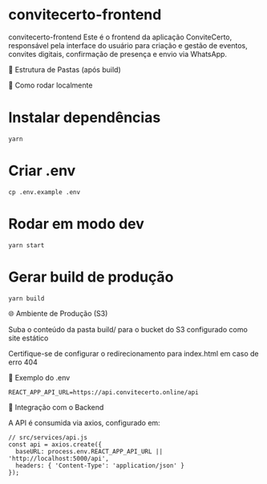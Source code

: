 # convitecerto-frontend
convitecerto-frontend
Este é o frontend da aplicação ConviteCerto, responsável pela interface do usuário para criação e gestão de eventos, convites digitais, confirmação de presença e envio via WhatsApp.

📁 Estrutura de Pastas (após build)


🚀 Como rodar localmente

# Instalar dependências
```yarn```

# Criar .env
```cp .env.example .env```

# Rodar em modo dev
```yarn start```

# Gerar build de produção
```yarn build```

🌐 Ambiente de Produção (S3)

Suba o conteúdo da pasta build/ para o bucket do S3 configurado como site estático

Certifique-se de configurar o redirecionamento para index.html em caso de erro 404

📂 Exemplo do .env

```REACT_APP_API_URL=https://api.convitecerto.online/api```

🔗 Integração com o Backend

A API é consumida via axios, configurado em:

```
// src/services/api.js
const api = axios.create({
  baseURL: process.env.REACT_APP_API_URL || 'http://localhost:5000/api',
  headers: { 'Content-Type': 'application/json' }
});
```

